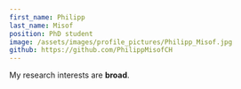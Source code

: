 ```yaml
---
first_name: Philipp
last_name: Misof
position: PhD student
image: /assets/images/profile_pictures/Philipp_Misof.jpg
github: https://github.com/PhilippMisofCH
---
```


My research interests are **broad**.
